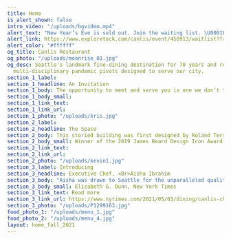 ```yaml
---
title: Home
is_alert_shown: false
intro_video: "/uploads/bgvideo.mp4"
alert_text: "New Year’s Eve is sold out. Join the waiting list. \U0001F3F4‍☠️"
alert_link: https://www.exploretock.com/canlis/event/450913/waitlist?fromPage=event_detail&size=1
alert_color: "#ffffff"
og_title: Canlis Restaurant
og_photo: "/uploads/moonrise_01.jpg"
og_desc: Seattle's landmark fine-dining destination for 70 years and recent home to
  multi-disciplinary pandemic pivots designed to serve our city.
section_1_label:
section_1_headline: An Invitation
section_1_body: The opportunity to meet and serve you is one we don’t take lightly. Not for the past 71 years at least. Come spend an evening. Our favorite thing in the world is taking care of others, and few places can do it quite like we can.
section_1_body_small:
section_1_link_text:
section_1_link_url:
section_1_photo: "/uploads/kris.jpg"
section_2_label:
section_2_headline: The Space
section_2_body: This storied building was first designed by Roland Terry in 1950. Both Jim Cutler and George Suyama have helped develop it into an iconic expression of modern design. It continues to delight guests from all over the world with its natural light and stunning views of Seattle, Lake Union, and the Cascade mountain range.
section_2_body_small: Winner of the 2019 James Beard Design Icon Award
section_2_link_text:
section_2_link_url:
section_2_photo: "/uploads/kevin1.jpg"
section_3_label: Introducing
section_3_headline: Executive Chef, <Br>Aisha Ibrahim
section_3_body: "Aisha was drawn to Seattle for the unparalleled quality of ingredients from the forests, fisheries and farms of the Pacific Northwest. She plans to spend her time at Canlis exploring the region’s Indigenous ingredients, the nuances of its microseasons and the city’s historic role as a gateway to Asia."
section_3_body_small: Elizabeth G. Dunn, New York Times
section_3_link_text: Read more
section_3_link_url: https://www.nytimes.com/2021/05/03/dining/canlis-chef-aisha-ibrahim.html
section_3_photo: "/uploads/P1299163.jpg"
food_photo_1: "/uploads/menu_1.jpg"
food_photo_2: "/uploads/menu_4.jpg"
layout: home_fall_2021
---
```

